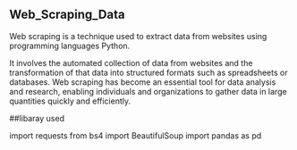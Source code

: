 ## Web_Scraping_Data

Web scraping is a technique used to extract data from websites using programming languages Python. 

It involves the automated collection of data from websites and the transformation of that data into structured formats such as spreadsheets or databases. Web scraping has become an essential tool for data analysis and research, enabling individuals and organizations to gather data in large quantities quickly and efficiently.

##libaray used

import requests
from bs4 import BeautifulSoup
import pandas as pd
